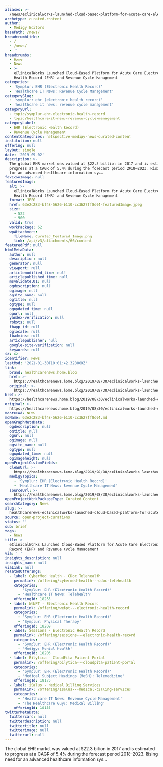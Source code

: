 ```yaml
---
aliases: >-
  /news/eclinicalworks-launched-cloud-based-platform-for-acute-care-electronic-health-record-ehr-and-revenue-cycle-management
archetype: curated-content
author:
  - Medigy Editors
basePath: /news/
breadcrumbLinks:
  - /
  - /news/
  - ''
breadcrumbs:
  - Home
  - News
  - >-
    eClinicalWorks Launched Cloud-Based Platform for Acute Care Electronic
    Health Record (EHR) and Revenue Cycle Management
categories:
  - 'Symplur: EHR (Electronic Health Record)'
  - 'Healthcare IT News: Revenue Cycle Management'
categorySlug:
  - 'symplur: ehr (electronic health record)'
  - 'healthcare it news: revenue cycle management'
categoryUrl:
  - topic/symplur-ehr-electronic-health-record
  - topic/healthcare-it-news-revenue-cycle-management
categoryLabel:
  - EHR (Electronic Health Record)
  - Revenue Cycle Management
contentCategories: netspective-medigy-news-curated-content
institution: null
offering: null
layOut: single
date: '2019-09-02'
description: >-
  The global EHR market was valued at $22.3 billion in 2017 and is estimated to
  progress at a CAGR of 5.4% during the forecast period 2018–2023. Rising need
  for an advanced healthcare information sys…
favIconImage: null
featuredImage:
  alt: >-
    eClinicalWorks Launched Cloud-Based Platform for Acute Care Electronic
    Health Record (EHR) and Revenue Cycle Management
  format: JPEG
  href: 63e2d283-bf48-5626-b110-cc3627ff8d04-featuredImage.jpeg
  size:
    - 522
    - 900
  valid: true
  workPackage: 62
  wpAttachment:
    fileName: Curated_Featured_Image.png
    link: /api/v3/attachments/66/content
featuredPdf: null
htmlMetaData:
  author: null
  description: null
  generator: null
  viewport: null
  articlemodified_time: null
  articlepublished_time: null
  msvalidate.01: null
  ogdescription: null
  ogimage: null
  ogsite_name: null
  ogtitle: null
  ogtype: null
  ogupdated_time: null
  ogurl: null
  yandex-verification: null
  robots: null
  fbapp_id: null
  oglocale: null
  fbadmins: null
  articlepublisher: null
  google-site-verification: null
  keywords: null
id: 62
identifier: News
lastMod: '2021-01-30T10:01:42.328000Z'
link:
  brand: healthcarenews.home.blog
  href: >-
    https://healthcarenews.home.blog/2019/08/30/eclinicalworks-launched-cloud-based-platform-for-acute-care-electronic-health-record-ehr-and-revenue-cycle-management/
  original: >-
    https://healthcarenews.home.blog/2019/08/30/eclinicalworks-launched-cloud-based-platform-for-acute-care-electronic-health-record-ehr-and-revenue-cycle-management/
href: >-
  https://healthcarenews.home.blog/2019/08/30/eclinicalworks-launched-cloud-based-platform-for-acute-care-electronic-health-record-ehr-and-revenue-cycle-management/
original: >-
  https://healthcarenews.home.blog/2019/08/30/eclinicalworks-launched-cloud-based-platform-for-acute-care-electronic-health-record-ehr-and-revenue-cycle-management/
mastHead: NEWS
mdName: 63e2d283-bf48-5626-b110-cc3627ff8d04.md
openGraphMetaData:
  ogdescription: null
  ogtitle: null
  ogurl: null
  ogimage: null
  ogsite_name: null
  ogtype: null
  ogupdated_time: null
  ogimageheight: null
openProjectCustomFields:
  cleanUrl: >-
    https://healthcarenews.home.blog/2019/08/30/eclinicalworks-launched-cloud-based-platform-for-acute-care-electronic-health-record-ehr-and-revenue-cycle-management/
  medigyTopics:
    - 'Symplur: EHR (Electronic Health Record)'
    - 'Healthcare IT News: Revenue Cycle Management'
  sourceUrl: >-
    https://healthcarenews.home.blog/2019/08/30/eclinicalworks-launched-cloud-based-platform-for-acute-care-electronic-health-record-ehr-and-revenue-cycle-management/
openProjectWorkPackageType: Curated Content
searchCategory: News
slug: >-
  healthcarenews-eclinicalworks-launched-cloud-based-platform-for-acute-care-electronic-health-record-ehr-and-revenue-cycle-management
source: open-project-curations
status: ''
sub: brief
tags:
  - News
title: >-
  eClinicalWorks Launched Cloud-Based Platform for Acute Care Electronic Health
  Record (EHR) and Revenue Cycle Management
via: ' '
insights_description: null
insights_name: null
viaLink: null
relatedOfferings:
  - label: CyberMed Health - CDoc Telehealth
    permalink: /offering/cybermed-health---cdoc-telehealth
    categories:
      - 'Symplur: EHR (Electronic Health Record)'
      - 'Healthcare IT News: Telehealth'
    offeringId: 18255
  - label: WebPT - Electronic Health Record
    permalink: /offering/webpt---electronic-health-record
    categories:
      - 'Symplur: EHR (Electronic Health Record)'
      - 'Symplur: Physical Therapy'
    offeringId: 18209
  - label: Sessions - Electronic Health Record
    permalink: /offering/sessions---electronic-health-record
    categories:
      - 'Symplur: EHR (Electronic Health Record)'
      - 'Medigy: Mental Health'
    offeringId: 18203
  - label: Bilytica - CloudPita Patient Portal
    permalink: /offering/bilytica---cloudpita-patient-portal
    categories:
      - 'Symplur: EHR (Electronic Health Record)'
      - 'Medical Subject Headings (MeSH): Telemedicine'
    offeringId: 18176
  - label: iSalus - Medical Billing Services
    permalink: /offering/isalus---medical-billing-services
    categories:
      - 'Healthcare IT News: Revenue Cycle Management'
      - 'The Healthcare Guys: Medical Billing'
    offeringId: 18136
twitterMetaData:
  twittercard: null
  twitterdescription: null
  twittertitle: null
  twitterimage: null
  twitterurl: null
---
```

The global EHR market was valued at $22.3 billion in 2017 and is estimated to progress at a CAGR of 5.4% during the forecast period 2018–2023. Rising need for an advanced healthcare information sys…